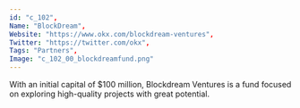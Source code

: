 ```yaml
--- 
id: "c_102", 
Name: "BlockDream", 
Website: "https://www.okx.com/blockdream-ventures", 
Twitter: "https://twitter.com/okx", 
Tags: "Partners", 
Image: "c_102_00_blockdreamfund.png" 
--- 
```

<!--lang:en--> 
With an initial capital of $100 million, Blockdream Ventures is a fund focused on exploring high-quality projects with great potential.
<!--lang:es--] 
Con un capital inicial de $100 millones, Blockdream Ventures es un fondo enfocado en explorar proyectos de alta calidad y gran potencial.
<!--lang:de--] 
Mit einem Anfangskapital von 100 Millionen US-Dollar ist Blockdream Ventures ein Fonds, der sich auf die Erkundung hochwertiger Projekte mit großem Potenzial konzentriert.
<!--lang:fr--] 
Avec un capital initial de 100 millions de dollars, Blockdream Ventures est un fonds axé sur l'exploration de projets de haute qualité à fort potentiel.
<!--lang:pl--] 
Z kapitałem początkowym w wysokości 100 milionów dolarów Blockdream Ventures jest funduszem skoncentrowanym na eksploracji wysokiej jakości projektów o dużym potencjale.
<!--lang:uk--] 
З початковим капіталом у 100 мільйонів доларів Blockdream Ventures — це фонд, який зосереджений на дослідженні високоякісних проектів із великим потенціалом.
[!--lang:*--> 
